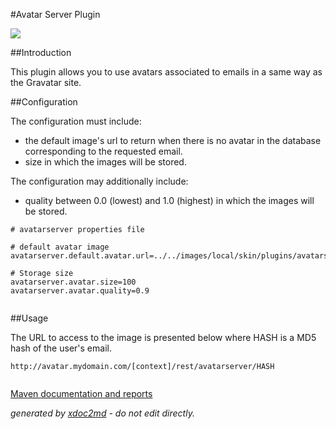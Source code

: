 
#Avatar Server Plugin

![](http://dev.lutece.paris.fr/plugins/plugin-avatarserver/images/avatarserver.png)

##Introduction

This plugin allows you to use avatars associated to emails in a same way as the Gravatar site.

##Configuration

The configuration must include:

 
* the default image's url to return when there is no avatar in the database corresponding to the requested email.
* size in which the images will be stored.

The configuration may additionally include:

 
* quality between 0.0 (lowest) and 1.0 (highest) in which the images will be stored.

```
# avatarserver properties file

# default avatar image
avatarserver.default.avatar.url=../../images/local/skin/plugins/avatarserver/avatar.jpg

# Storage size
avatarserver.avatar.size=100
avatarserver.avatar.quality=0.9
                    
```

##Usage

The URL to access to the image is presented below where HASH is a MD5 hash of the user's email.

```
http://avatar.mydomain.com/[context]/rest/avatarserver/HASH
                    
```


[Maven documentation and reports](http://dev.lutece.paris.fr/plugins/plugin-avatarserver/)



 *generated by [xdoc2md](https://github.com/lutece-platform/tools-maven-xdoc2md-plugin) - do not edit directly.*